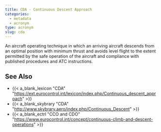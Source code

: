 ```yaml
---
title: CDA - Continuous Descent Approach
categories:
  - metadata
  - acronym
type: acronym
slug: cda
---
```


An aircraft operating technique in which an arriving aircraft descends
from an optimal position with minimum thrust and avoids level flight
to the extent permitted by the safe operation of the aircraft and
compliance with published procedures and ATC instructions.

## See Also


* {{< a_blank_lexicon "CDA" "https://ext.eurocontrol.int/lexicon/index.php/Continuous_descent_approach" >}}
* {{< a_blank_skybrary "CDA" "http://www.skybrary.aero/index.php/Continuous_Descent" >}}
* {{< a_blank_ectrl "CCO and CDO" "https://www.eurocontrol.int/concept/continuous-climb-and-descent-operations" >}}
